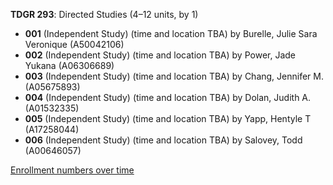 **TDGR 293**: Directed Studies (4–12 units, by 1)

- **001** (Independent Study) (time and location TBA) by Burelle, Julie Sara Veronique (A50042106)
- **002** (Independent Study) (time and location TBA) by Power, Jade Yukana (A06306689)
- **003** (Independent Study) (time and location TBA) by Chang, Jennifer M. (A05675893)
- **004** (Independent Study) (time and location TBA) by Dolan, Judith A. (A01532335)
- **005** (Independent Study) (time and location TBA) by Yapp, Hentyle T (A17258044)
- **006** (Independent Study) (time and location TBA) by Salovey, Todd (A00646057)

[Enrollment numbers over time](./TDGR293.tsv)
